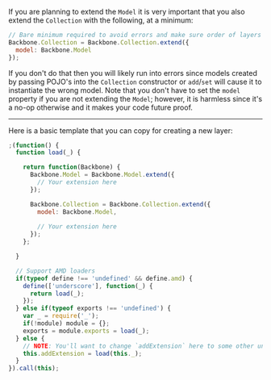 If you are planning to extend the `Model` it is very important that you also extend the `Collection` with the following, at a minimum:

```js
// Bare minimum required to avoid errors and make sure order of layers being loaded doesn't matter
Backbone.Collection = Backbone.Collection.extend({
  model: Backbone.Model
});
```

If you don't do that then you will likely run into errors since models created by passing POJO's into the `Collection` constructor or `add`/`set` will cause it to instantiate the wrong model. Note that you don't have to set the `model` property if you are not extending the `Model`; however, it is harmless since it's a no-op otherwise and it makes your code future proof.

-----

Here is a basic template that you can copy for creating a new layer:

```js
;(function() {
  function load(_) {

    return function(Backbone) {
      Backbone.Model = Backbone.Model.extend({
        // Your extension here
      });

      Backbone.Collection = Backbone.Collection.extend({
        model: Backbone.Model,
        
        // Your extension here
      });
    };

  }

  // Support AMD loaders
  if(typeof define !== 'undefined' && define.amd) {
    define(['underscore'], function(_) {
      return load(_);
    });
  } else if(typeof exports !== 'undefined') {
    var _ = require('_');
    if(!module) module = {};
    exports = module.exports = load(_);
  } else {
    // NOTE: You'll want to change `addExtension` here to some other unique global name to describe your service layer
    this.addExtension = load(this._);
  }
}).call(this);
```